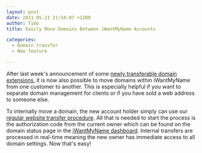 ```yaml
---
layout: post
date: 2011-05-23 21:54:07 +1200
author: Timo
title: Easily Move Domains Between iWantMyName Accounts

categories:
  - Domain transfer
  - New feature

---
```


After last week's announcement of some [newly transferable domain extensions](https://iwantmyname.com/blog/2011/05/free-domain-transfer-uk-nz-io-domains.html), it is now also possible to move domains within iWantMyName from one customer to another. This is especially helpful if you want to separate domain management for clients or if you have sold a web address to someone else.

To internally move a domain, the new account holder simply can use our [regular website transfer procedure](https://iwantmyname.com/domains/domain-transfer). All that is needed to start the process is the authorization code from the current owner which can be found on the domain status page in the [iWantMyName dashboard](https://iwantmyname.com/dashboard). Internal transfers are processed in real-time meaning the new owner has immediate access to all domain settings. Now that's easy!
